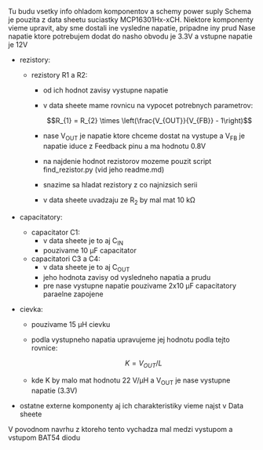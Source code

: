 Tu budu vsetky info ohladom komponentov a schemy power suply
Schema je pouzita z data sheetu suciastky MCP16301Hx-xCH. Niektore komponenty vieme upravit, aby sme dostali ine vysledne napatie, pripadne iny prud
Nase napatie ktore potrebujem dodat do nasho obvodu je 3.3V a vstupne napatie je 12V
- rezistory:
  - rezistory R1 a R2:
    - od ich hodnot zavisy vystupne napatie
    - v data sheete mame rovnicu na vypocet potrebnych parametrov:

      $$R_{1} = R_{2} \times \left(\frac{V_{OUT}}{V_{FB}} - 1\right)$$
    - nase V<sub>OUT</sub> je napatie ktore chceme dostat na vystupe a V<sub>FB</sub> je napatie iduce z Feedback pinu a ma hodnotu 0.8V
    - na najdenie hodnot rezistorov mozeme pouzit script find_rezistor.py (vid jeho readme.md)
    - snazime sa hladat rezistory z co najnizsich serii
    - v data sheete uvadzaju ze R<sub>2</sub> by mal mat 10 kΩ
  
- capacitatory:
  - capacitator C1:
    - v data sheete je to aj C<sub>IN</sub>
    - pouzivame 10 µF capacitator
  - capacitatori C3 a C4:
    - v data sheete je to aj C<sub>OUT</sub>
    - jeho hodnota zavisy od vysledneho napatia a prudu
    - pre nase vystupne napatie pouzivame 2x10 µF capacitatory paraelne zapojene

- cievka:
  - pouzivame 15 µH cievku
  - podla vystupneho napatia upravujeme jej hodnotu podla tejto rovnice:

    $$K = V_{OUT}/L$$
  - kde K by malo mat hodnotu 22 V/µH a V<sub>OUT</sub> je nase vystupne napatie (3.3V)
- ostatne externe komponenty aj ich charakteristiky vieme najst v Data sheete
    
V povodnom navrhu z ktoreho tento vychadza mal medzi vystupom a vstupom BAT54 diodu
